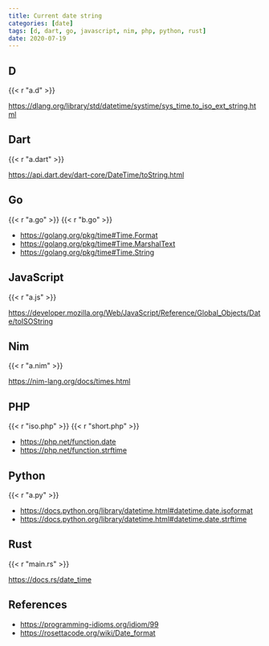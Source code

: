 ```yaml
---
title: Current date string
categories: [date]
tags: [d, dart, go, javascript, nim, php, python, rust]
date: 2020-07-19
---
```


## D

{{< r "a.d" >}}

<https://dlang.org/library/std/datetime/systime/sys_time.to_iso_ext_string.html>

## Dart

{{< r "a.dart" >}}

<https://api.dart.dev/dart-core/DateTime/toString.html>

## Go

{{< r "a.go" >}}
{{< r "b.go" >}}

- <https://golang.org/pkg/time#Time.Format>
- <https://golang.org/pkg/time#Time.MarshalText>
- <https://golang.org/pkg/time#Time.String>

## JavaScript

{{< r "a.js" >}}

<https://developer.mozilla.org/Web/JavaScript/Reference/Global_Objects/Date/toISOString>

## Nim

{{< r "a.nim" >}}

<https://nim-lang.org/docs/times.html>

## PHP

{{< r "iso.php" >}}
{{< r "short.php" >}}

- <https://php.net/function.date>
- <https://php.net/function.strftime>

## Python

{{< r "a.py" >}}

- <https://docs.python.org/library/datetime.html#datetime.date.isoformat>
- <https://docs.python.org/library/datetime.html#datetime.date.strftime>

## Rust

{{< r "main.rs" >}}

<https://docs.rs/date_time>

## References

- <https://programming-idioms.org/idiom/99>
- <https://rosettacode.org/wiki/Date_format>

